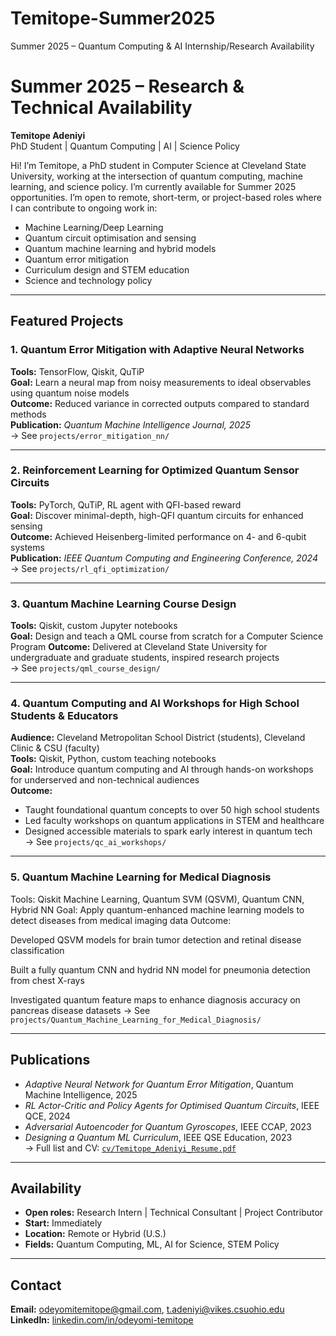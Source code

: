 # Temitope-Summer2025
Summer 2025 – Quantum Computing &amp; AI Internship/Research Availability
# Summer 2025 – Research & Technical Availability  
**Temitope Adeniyi**  
PhD Student | Quantum Computing | AI | Science Policy  

Hi! I’m Temitope, a PhD student in Computer Science at Cleveland State University, working at the intersection of quantum computing, machine learning, and science policy. I’m currently available for Summer 2025 opportunities. I’m open to remote, short-term, or project-based roles where I can contribute to ongoing work in:

- Machine Learning/Deep Learning
- Quantum circuit optimisation and sensing
- Quantum machine learning and hybrid models
- Quantum error mitigation
- Curriculum design and STEM education
- Science and technology policy

---

## Featured Projects

### 1. Quantum Error Mitigation with Adaptive Neural Networks  
**Tools:** TensorFlow, Qiskit, QuTiP  
**Goal:** Learn a neural map from noisy measurements to ideal observables using quantum noise models  
**Outcome:** Reduced variance in corrected outputs compared to standard methods  
**Publication:** *Quantum Machine Intelligence Journal, 2025*  
→ See `projects/error_mitigation_nn/`

---

### 2. Reinforcement Learning for Optimized Quantum Sensor Circuits  
**Tools:** PyTorch, QuTiP, RL agent with QFI-based reward  
**Goal:** Discover minimal-depth, high-QFI quantum circuits for enhanced sensing  
**Outcome:** Achieved Heisenberg-limited performance on 4- and 6-qubit systems  
**Publication:** *IEEE Quantum Computing and Engineering Conference, 2024*  
→ See `projects/rl_qfi_optimization/`

---

### 3. Quantum Machine Learning Course Design  
**Tools:** Qiskit, custom Jupyter notebooks  
**Goal:** Design and teach a QML course from scratch for a Computer Science Program
**Outcome:** Delivered at Cleveland State University for undergraduate and graduate students, inspired research projects  
→ See `projects/qml_course_design/`

---

### 4. Quantum Computing and AI Workshops for High School Students & Educators  
**Audience:** Cleveland Metropolitan School District (students), Cleveland Clinic & CSU (faculty)  
**Tools:** Qiskit, Python, custom teaching notebooks  
**Goal:** Introduce quantum computing and AI through hands-on workshops for underserved and non-technical audiences  
**Outcome:**  
- Taught foundational quantum concepts to over 50 high school students  
- Led faculty workshops on quantum applications in STEM and healthcare  
- Designed accessible materials to spark early interest in quantum tech  
→ See `projects/qc_ai_workshops/`

---
### 5. Quantum Machine Learning for Medical Diagnosis
Tools: Qiskit Machine Learning, Quantum SVM (QSVM), Quantum CNN, Hybrid NN
Goal: Apply quantum-enhanced machine learning models to detect diseases from medical imaging data
Outcome:

Developed QSVM models for brain tumor detection and retinal disease classification

Built a fully quantum CNN and hydrid NN model for pneumonia detection from chest X-rays

Investigated quantum feature maps to enhance diagnosis accuracy on pancreas disease datasets
→ See `projects/Quantum_Machine_Learning_for_Medical_Diagnosis/`

---


## Publications  
- *Adaptive Neural Network for Quantum Error Mitigation*, Quantum Machine Intelligence, 2025  
- *RL Actor-Critic and Policy Agents for Optimised Quantum Circuits*, IEEE QCE, 2024  
- *Adversarial Autoencoder for Quantum Gyroscopes*, IEEE CCAP, 2023  
- *Designing a Quantum ML Curriculum*, IEEE QSE Education, 2023  
→ Full list and CV: [`cv/Temitope_Adeniyi_Resume.pdf`](cv/Temitope_Adeniyi_Resume.pdf)

---

## Availability  
- **Open roles:** Research Intern | Technical Consultant | Project Contributor  
- **Start:** Immediately  
- **Location:** Remote or Hybrid (U.S.)  
- **Fields:** Quantum Computing, ML, AI for Science, STEM Policy  

---

## Contact  
**Email:** odeyomitemitope@gmail.com, t.adeniyi@vikes.csuohio.edu
**LinkedIn:** [linkedin.com/in/odeyomi-temitope](https://www.linkedin.com/in/odeyomi-temitope/)  

